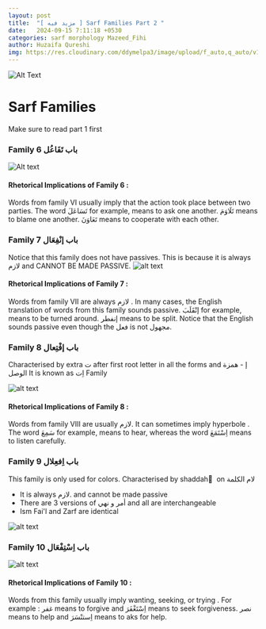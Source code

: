 ```yaml
---
layout: post
title:  "[ مزيد فيه ] Sarf Families Part 2 "
date:   2024-09-15 7:11:18 +0530
categories: sarf morphology Mazeed_Fihi
author: Huzaifa Qureshi
img: https://res.cloudinary.com/ddymelpa3/image/upload/f_auto,q_auto/v1/arabic%20blogs/sarf%20part%202/pthe1birqz7ax3sarjnx
---
```


![Alt Text](https://res.cloudinary.com/ddymelpa3/image/upload/f_auto,q_auto/v1/arabic%20blogs/sarf%20part%202/pthe1birqz7ax3sarjnx "main")

# Sarf Families
Make sure to read part 1 first


### Family 6  باب تَفَاعُل

![Alt text](https://i.imgur.com/xAWgg9r.png "family 6")

#### Rhetorical Implications of Family 6 : 
Words from family VI usually imply that the action took place between two parties. 
The word تَسَاعَلَ for example, means to ask one another.
تَلَاوَمَ means to blame one another.
تَعَاوَنَ means to cooperate with each other.


### Family 7 باب إنْفِعَال

Notice that this family does not have passives. This is because it is <span class="hl"> always لازم and CANNOT BE MADE PASSIVE.</span>
![alt text](https://i.imgur.com/imPuYL7.png)

#### Rhetorical Implications of Family 7 : 
Words from family VII are  <span class="hl">always لازم </span> . In many cases, the English translation of words from this family sounds passive. إنْقَلَبَ  for example, means to be turned around. إنفطر means to be split. Notice that the  English sounds passive even though the فعل is not مجهول.


### Family 8 باب إفْتِعال

Characterised by extra ت after first root letter in all the forms and إ - همزة الوصل 
It is known as اِت Family

![alt text](https://i.imgur.com/Jxs9G1V.png)

#### Rhetorical Implications of Family 8 : 
Words from family VIII are <span class="hl">usually لازم.</span>  It can sometimes <span class="hl">imply hyperbole</span> . The word سَمِعَ for example,
means to hear, whereas the word اِسْتَمَعَ means to listen carefully.


### Family 9 باب اِفعِلال

This family is only used for colors.
Characterised by shaddah ّ  on لام الكلمة

- It is  <span class="hl">always لازم.</span> and cannot be made passive
- There are 3 versions of أمر و نهي and all are interchangeable
- Ism Fai'l and Zarf are identical

![alt text](https://i.imgur.com/CjmTqxn.png)


### Family 10 باب اِسْتِفْعَال

![alt text](https://i.imgur.com/3nK4mx6.png)

#### Rhetorical Implications of Family 10 : 
Words from this family usually imply <span class="hl">wanting, seeking, or trying</span> . For example : غفر means to forgive and اِسْتَغْفَرَ means to seek forgiveness.
نصر means to help and اِستنْسَرَ  means to aks for help.

